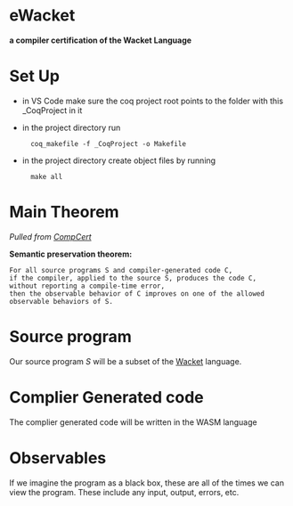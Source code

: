 # eWacket
**a compiler certification of the Wacket Language**

# Set Up
- in VS Code make sure the coq project root points to the folder with this _CoqProject in it
- in the project directory run 

        coq_makefile -f _CoqProject -o Makefile    

- in the project directory create object files by running 

        make all

# Main Theorem  
*Pulled from [CompCert](https://compcert.org/man/manual001.html)*

**Semantic preservation theorem:** 

    For all source programs ‍S and compiler-generated code ‍C, 
    if the compiler, applied to the source S, produces the code C, 
    without reporting a compile-time error, 
    then the observable behavior of C improves on one of the allowed observable behaviors of ‍S.


# Source program
Our source program *S* will be a subset of the [Wacket](https://github.com/stefanhts/wacket) language.

# Complier Generated code
The complier generated code will be written in the WASM language

# Observables
If we imagine the program as a black box, these are all of the times we can view the program. 
These include any input, output, errors, etc.
